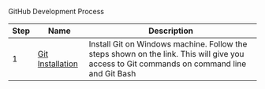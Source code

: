 GitHub Development Process


 Step| Name| Description
-|--------|-----------
1|[Git Installation](https://github.wdf.sap.corp/OmniChannelBanking/git-demo/wiki/Git-Installation-on-Windows) | Install Git on Windows machine. Follow the steps shown on the link. This will give you access to Git commands on command line and Git Bash